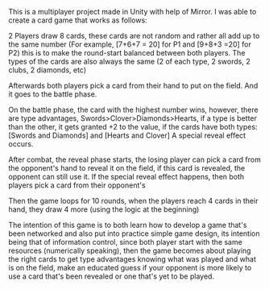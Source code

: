 This is a multiplayer project made in Unity with help of Mirror. I was able to create a card game that works as follows:

2 Players draw 8 cards, these cards are not random and rather all add up to the same number (For example, [7+6+7 = 20] for P1  and [9+8+3 =20] for P2)
this is to make the round-start balanced between both players. The types of the cards are also always the same (2 of each type, 2 swords, 2 clubs, 2 diamonds, etc)

Afterwards both players pick a card from their hand to put on the field. And it goes to the battle phase.

On the battle phase, the card with the highest number wins, however, there are type advantages, Swords>Clover>Diamonds>Hearts, if a type is better than the other,
it gets granted +2 to the value, if the cards have both types: [Swords and Diamonds] and [Hearts and Clover] A special reveal effect occurs.

After combat, the reveal phase starts, the losing player can pick a card from the opponent's hand to reveal it on the field, if this card is revealed,
the opponent can still use it. If the special reveal effect happens, then both players pick a card from their opponent's

Then the game loops for 10 rounds, when the players reach 4 cards in their hand, they draw 4 more (using the logic at the beginning)

The intention of this game is to both learn how to develop a game that's been networked and also put into practice simple game design,
its intention being that of information control, since both player start with the same resources (numerically speaking), then the game becomes about
playing the right cards to get type advantages knowing what was played and what is on the field, make an educated guess if your opponent is more likely to
use a card that's been revealed or one that's yet to be played.
